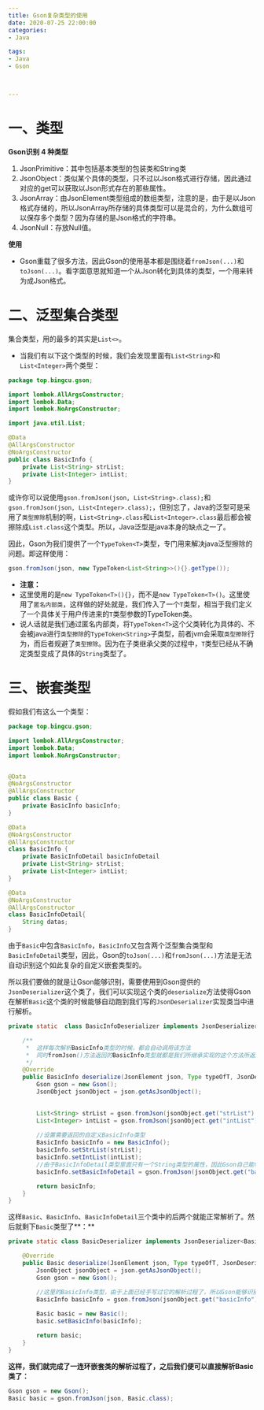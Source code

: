 ```yaml
---
title: Gson复杂类型的使用
date: 2020-07-25 22:00:00
categories:
- Java

tags:
- Java
- Gson



---
```




# 一、类型

**Gson识别 4 种类型**

1. JsonPrimitive：其中包括基本类型的包装类和String类
2. JsonObject：类似某个具体的类型，只不过以Json格式进行存储，因此通过对应的get可以获取以Json形式存在的那些属性。
3. JsonArray：由JsonElement类型组成的数组类型，注意的是，由于是以Json格式存储的，所以JsonArray所存储的具体类型可以是混合的，为什么数组可以保存多个类型？因为存储的是Json格式的字符串。
4. JsonNull：存放Null值。

**使用**

- Gson重载了很多方法，因此Gson的使用基本都是围绕着`fromJson(...)`和`toJson(...)`。看字面意思就知道一个从Json转化到具体的类型，一个用来转为成Json格式。



# 二、泛型集合类型

集合类型，用的最多的其实是`List<>`。

- 当我们有以下这个类型的时候，我们会发现里面有`List<String>`和`List<Integer>`两个类型：

```java
package top.bingcu.gson;

import lombok.AllArgsConstructor;
import lombok.Data;
import lombok.NoArgsConstructor;

import java.util.List;

@Data
@AllArgsConstructor
@NoArgsConstructor
public class BasicInfo {
    private List<String> strList;
    private List<Integer> intList;
}
```

或许你可以说使用`gson.fromJson(json, List<String>.class);`和`gson.fromJson(json, List<Integer>.class);`，但别忘了，Java的泛型可是采用了`类型擦除`机制的啊，`List<String>.class`和`List<Integer>.class`最后都会被擦除成`List.class`这个类型。所以，Java泛型是java本身的缺点之一了。

因此，Gson为我们提供了一个`TypeToken<T>`类型，专门用来解决java泛型擦除的问题。即这样使用：

```java
gson.fromJson(json, new TypeToken<List<String>>(){}.getType());
```

- **注意：**
- 这里使用的是`new TypeToken<T>(){}`，而不是`new TypeToken<T>()`。这里使用了`匿名内部类`，这样做的好处就是，我们传入了一个`T`类型，相当于我们定义了一个具体关于用户传进来的`T`类型参数的TypeToken类。
- 说人话就是我们通过匿名内部类，将`TypeToken<T>`这个父类转化为具体的、不会被java进行`类型擦除`的`TypeToken<String>`子类型，前者jvm会采取`类型擦除`行为，而后者规避了`类型擦除`。因为在子类继承父类的过程中，`T`类型已经从不确定类型变成了具体的`String`类型了。



# 三、嵌套类型

假如我们有这么一个类型：

```java
package top.bingcu.gson;

import lombok.AllArgsConstructor;
import lombok.Data;
import lombok.NoArgsConstructor;


@Data
@NoArgsConstructor
@AllArgsConstructor
public class Basic {
    private BasicInfo basicInfo;
}

@Data
@NoArgsConstructor
@AllArgsConstructor
class BasicInfo {
    private BasicInfoDetail basicInfoDetail
    private List<String> strList;
    private List<Integer> intList;
}

@Data
@NoArgsConstructor
@AllArgsConstructor
class BasicInfoDetail{
    String datas;
}
```



由于`Basic`中包含`BasicInfo`，`BasicInfo`又包含两个泛型集合类型和`BasicInfoDetail`类型，因此，Gson的`toJson(...)`和`fromJson(...)`方法是无法自动识别这个如此复杂的自定义嵌套类型的。



所以我们要做的就是让Gson能够识别，需要使用到Gson提供的`JsonDeserializer`这个类了，我们可以实现这个类的`deserialize`方法使得Gson在解析`Basic`这个类的时候能够自动跑到我们写的`JsonDeserializer`实现类当中进行解析。

```java
private static  class BasicInfoDeserializer implements JsonDeserializer<BasicInfo>{

    /**
     *	这样每次解析BasicInfo类型的时候，都会自动调用该方法
     *	同时fromJson()方法返回的BasicInfo类型就都是我们所继承实现的这个方法所返回的对象
     */
    @Override
    public BasicInfo deserialize(JsonElement json, Type typeOfT, JsonDeserializationContext context) throws JsonParseException {
        Gson gson = new Gson();
        JsonObject jsonObject = json.getAsJsonObject();

        
        List<String> strList = gson.fromJson(jsonObject.get("strList").getAsString(), new TypeToken<List<String>>(){}.getType());
        List<Integer> intList = gson.fromJson(jsonObject.get("intList").getAsString(), new TypeToken<List<Integer>>(){}.getType());
        
        //设置需要返回的自定义BasicInfo类型
        BasicInfo basicInfo = new BasicInfo();
        basicInfo.setStrList(strList);
        basicInfo.setIntList(intList);
        //由于BasicInfoDetail类型里面只有一个String类型的属性，因此Gson自己能够解析的出来BasicInfoDetail类型
        basicInfo.setBasicInfoDetail = gson.fromJson(jsonObject.get("basicInfoDetail").getAsString(), BasicInfoDetail.class);

        return basicInfo;
    }
}
```



这样`Basic`、`BasicInfo`、`BasicInfoDetail`三个类中的后两个就能正常解析了。然后就剩下`Basic`类型了**：**





```java
private static class BasicDeserializer implements JsonDeserializer<Basic>{

    @Override
    public Basic deserialize(JsonElement json, Type typeOfT, JsonDeserializationContext context) throws JsonParseException {
        JsonObject jsonObject = json.getAsJsonObject();
        Gson gson = new Gson();

        //这里的BasicInfo类型，由于上面已经手写过它的解析过程了，所以Gson能够识别到并且知道如何将它的属性和Json文本对应起来
        BasicInfo basicInfo = gson.fromJson(jsonObject.get("basicInfo").getAsString(), BasicInfo.class);
        
        Basic basic = new Basic();
        basic.setBasicInfo(basicInfo);

        return basic;
    }
}
```





**这样，我们就完成了一连环嵌套类的解析过程了，之后我们便可以直接解析Basic类了：**

```java
Gson gson = new Gson();
Basic basic = gson.fromJson(json, Basic.class);
```

